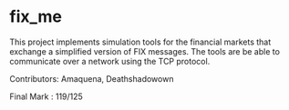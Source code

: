 # fix_me

This project implements simulation tools for the financial markets that exchange a simplified version of FIX messages. The tools are be able to communicate over a network using the TCP protocol.

Contributors: Amaquena, Deathshadowown

Final Mark : 119/125
